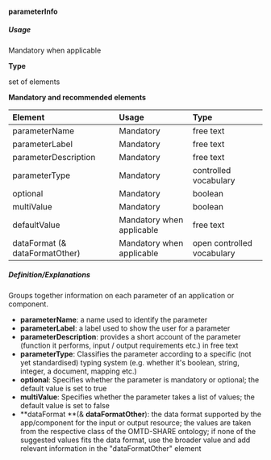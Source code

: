#### parameterInfo

##### Usage

Mandatory when applicable

**Type**

set of elements

**Mandatory and recommended elements**

| **Element** | **Usage** | **Type** |
| :--- | :--- | :--- |
| parameterName | Mandatory | free text |
| parameterLabel | Mandatory | free text |
| parameterDescription | Mandatory | free text |
| parameterType | Mandatory | controlled vocabulary |
| optional | Mandatory | boolean |
| multiValue | Mandatory | boolean |
| defaultValue | Mandatory when applicable | free text |
| dataFormat \(& dataFormatOther\) | Mandatory when applicable | open controlled vocabulary |

##### Definition/Explanations

Groups together information on each parameter of an application or component.

* **parameterName**: a name used to identify the parameter
* **parameterLabel**: a label used to show the user for a parameter
* **parameterDescription**: provides a short account of the parameter \(function it performs, input / output requirements etc.\) in free text
* **parameterType**: Classifies the parameter according to a specific \(not yet standardised\) typing system \(e.g. whether it's boolean, string, integer, a document, mapping etc.\)
* **optional**: Specifies whether the parameter is mandatory or optional; the default value is set to true
* **multiValue**: Specifies whether the parameter takes a list of values; the default value is set to false
* **dataFormat **\(& **dataFormatOther**\): the data format supported by the app/component for the input or output resource; the values are taken from the respective class of the OMTD-SHARE ontology; if none of the suggested values fits the data format, use the broader value and add relevant information in the "dataFormatOther" element



